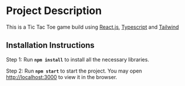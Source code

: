 # Project Description

This is a Tic Tac Toe game build using [React.js](https://reactjs.org/), [Typescript](https://www.typescriptlang.org/) and [Tailwind](https://tailwindcss.com/)

## Installation Instructions

Step 1: Run **`npm install`** to install all the necessary libraries.

Step 2: Run **`npm start`** to start the project. You may open [http://localhost:3000](http://localhost:3000) to view it in the browser.
